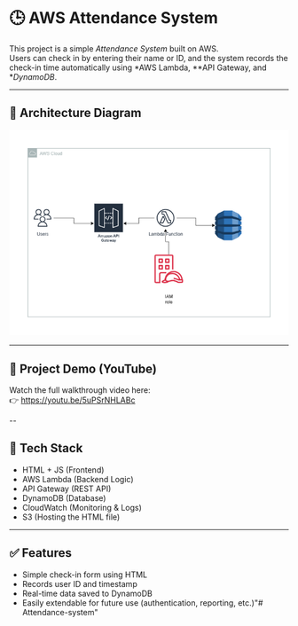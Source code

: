 # 🕒 AWS Attendance System

This project is a simple *Attendance System* built on AWS.  
Users can check in by entering their name or ID, and the system records the check-in time automatically using *AWS Lambda, **API Gateway, and **DynamoDB*.

---

## 🧱 Architecture Diagram

![System Diagram](diagram.png)

---

## 🎥 Project Demo (YouTube)

Watch the full walkthrough video here:  
👉 https://youtu.be/5uPSrNHLABc

--

## 🚀 Tech Stack

- HTML + JS (Frontend)
- AWS Lambda (Backend Logic)
- API Gateway (REST API)
- DynamoDB (Database)
- CloudWatch (Monitoring & Logs)
- S3 (Hosting the HTML file)

---

## ✅ Features

- Simple check-in form using HTML
- Records user ID and timestamp
- Real-time data saved to DynamoDB
- Easily extendable for future use (authentication, reporting, etc.)"# Attendance-system" 
